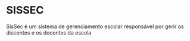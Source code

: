 # SISSEC
SisSec é um sistema de gerenciamento escolar responsável por gerir os discentes e os docentes da escola
